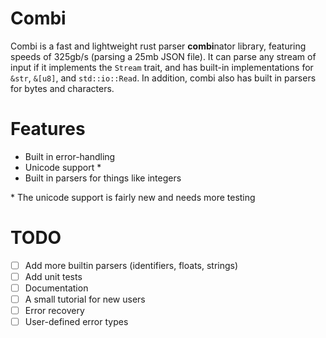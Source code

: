 # Combi
Combi is a fast and lightweight rust parser **combi**nator library, featuring speeds of
325gb/s (parsing a 25mb JSON file). It can parse any stream of input if it implements the
`Stream` trait, and has built-in implementations for `&str`, `&[u8]`, and `std::io::Read`. 
In addition, combi also has built in parsers for bytes and characters.

# Features
- Built in error-handling
- Unicode support *
- Built in parsers for things like integers

\* The unicode support is fairly new and needs more testing

# TODO
- [ ] Add more builtin parsers (identifiers, floats, strings)
- [ ] Add unit tests
- [ ] Documentation
- [ ] A small tutorial for new users
- [ ] Error recovery
- [ ] User-defined error types
